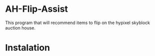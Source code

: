 # AH-Flip-Assist
This program that will recommend items to flip on the hypixel skyblock auction house.

# Instalation


